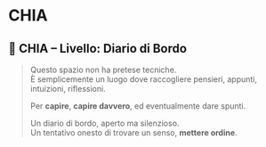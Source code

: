 # CHIA
## 🔹 CHIA – Livello: Diario di Bordo

> Questo spazio non ha pretese tecniche.  
> È semplicemente un luogo dove raccogliere pensieri, appunti, intuizioni, riflessioni.  
>  
> Per **capire**, **capire davvero**, ed eventualmente dare spunti.  
>  
> Un diario di bordo, aperto ma silenzioso.  
> Un tentativo onesto di trovare un senso, **mettere ordine**.
